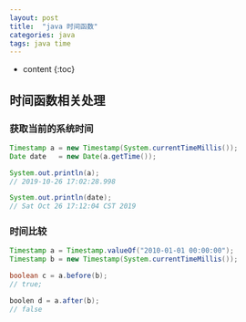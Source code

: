 ```yaml
---
layout: post
title:  "java 时间函数"
categories: java
tags: java time
---
```


* content
{:toc}

## 时间函数相关处理

### 获取当前的系统时间
```java
Timestamp a = new Timestamp(System.currentTimeMillis());
Date date   = new Date(a.getTime());

System.out.println(a);
// 2019-10-26 17:02:28.998

System.out.println(date);
// Sat Oct 26 17:12:04 CST 2019 
```




### 时间比较
```java
Timestamp a = Timestamp.valueOf("2010-01-01 00:00:00");
Timestamp b = new Timestamp(System.currentTimeMillis());

boolean c = a.before(b);
// true;

boolen d = a.after(b);
// false
```






